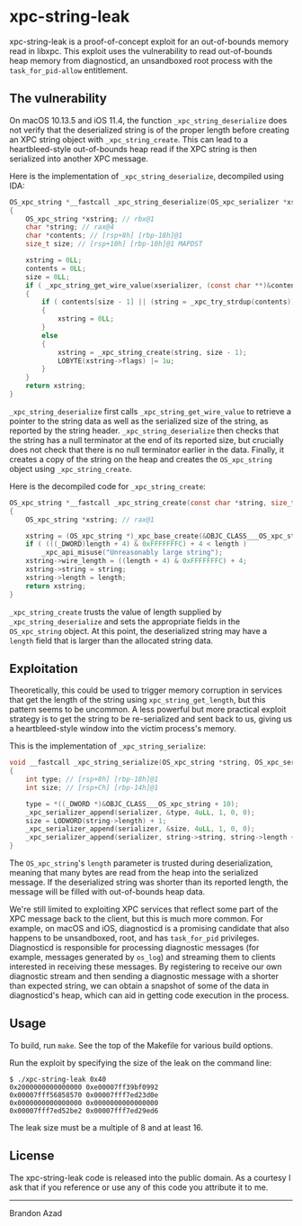 xpc-string-leak
===================================================================================================

<!-- Brandon Azad -->


xpc-string-leak is a proof-of-concept exploit for an out-of-bounds memory read in libxpc. This
exploit uses the vulnerability to read out-of-bounds heap memory from diagnosticd, an unsandboxed
root process with the `task_for_pid-allow` entitlement.


The vulnerability
---------------------------------------------------------------------------------------------------

On macOS 10.13.5 and iOS 11.4, the function `_xpc_string_deserialize` does not verify that the
deserialized string is of the proper length before creating an XPC string object with
`_xpc_string_create`. This can lead to a heartbleed-style out-of-bounds heap read if the XPC string
is then serialized into another XPC message.

Here is the implementation of `_xpc_string_deserialize`, decompiled using IDA:

```C
OS_xpc_string *__fastcall _xpc_string_deserialize(OS_xpc_serializer *xserializer)
{
    OS_xpc_string *xstring; // rbx@1
    char *string; // rax@4
    char *contents; // [rsp+8h] [rbp-18h]@1
    size_t size; // [rsp+10h] [rbp-10h]@1 MAPDST

    xstring = 0LL;
    contents = 0LL;
    size = 0LL;
    if ( _xpc_string_get_wire_value(xserializer, (const char **)&contents, &size) )
    {
        if ( contents[size - 1] || (string = _xpc_try_strdup(contents)) == 0LL )
        {
            xstring = 0LL;
        }
        else
        {
            xstring = _xpc_string_create(string, size - 1);
            LOBYTE(xstring->flags) |= 1u;
        }
    }
    return xstring;
}
```

`_xpc_string_deserialize` first calls `_xpc_string_get_wire_value` to retrieve a pointer to the
string data as well as the serialized size of the string, as reported by the string header.
`_xpc_string_deserialize` then checks that the string has a null terminator at the end of its
reported size, but crucially does not check that there is no null terminator earlier in the data.
Finally, it creates a copy of the string on the heap and creates the `OS_xpc_string` object using
`_xpc_string_create`.

Here is the decompiled code for `_xpc_string_create`:

```C
OS_xpc_string *__fastcall _xpc_string_create(const char *string, size_t length)
{
    OS_xpc_string *xstring; // rax@1

    xstring = (OS_xpc_string *)_xpc_base_create(&OBJC_CLASS___OS_xpc_string, 16LL);
    if ( (((_DWORD)length + 4) & 0xFFFFFFFC) + 4 < length )
        _xpc_api_misuse("Unreasonably large string");
    xstring->wire_length = ((length + 4) & 0xFFFFFFFC) + 4;
    xstring->string = string;
    xstring->length = length;
    return xstring;
}
```

`_xpc_string_create` trusts the value of length supplied by `_xpc_string_deserialize` and sets the
appropriate fields in the `OS_xpc_string` object. At this point, the deserialized string may have a
`length` field that is larger than the allocated string data.


Exploitation
---------------------------------------------------------------------------------------------------

Theoretically, this could be used to trigger memory corruption in services that get the length of
the string using `xpc_string_get_length`, but this pattern seems to be uncommon. A less powerful
but more practical exploit strategy is to get the string to be re-serialized and sent back to us,
giving us a heartbleed-style window into the victim process's memory.

This is the implementation of `_xpc_string_serialize`:

```C
void __fastcall _xpc_string_serialize(OS_xpc_string *string, OS_xpc_serializer *serializer)
{
    int type; // [rsp+8h] [rbp-18h]@1
    int size; // [rsp+Ch] [rbp-14h]@1

    type = *((_DWORD *)&OBJC_CLASS___OS_xpc_string + 10);
    _xpc_serializer_append(serializer, &type, 4uLL, 1, 0, 0);
    size = LODWORD(string->length) + 1;
    _xpc_serializer_append(serializer, &size, 4uLL, 1, 0, 0);
    _xpc_serializer_append(serializer, string->string, string->length + 1, 1, 0, 0);
}
```

The `OS_xpc_string`'s `length` parameter is trusted during deserialization, meaning that many bytes
are read from the heap into the serialized message. If the deserialized string was shorter than its
reported length, the message will be filled with out-of-bounds heap data.

We're still limited to exploiting XPC services that reflect some part of the XPC message back to
the client, but this is much more common. For example, on macOS and iOS, diagnosticd is a promising
candidate that also happens to be unsandboxed, root, and has `task_for_pid` privileges. Diagnosticd
is responsible for processing diagnostic messages (for example, messages generated by `os_log`) and
streaming them to clients interested in receiving these messages. By registering to receive our own
diagnostic stream and then sending a diagnostic message with a shorter than expected string, we can
obtain a snapshot of some of the data in diagnosticd's heap, which can aid in getting code
execution in the process.


Usage
---------------------------------------------------------------------------------------------------

To build, run `make`. See the top of the Makefile for various build options.

Run the exploit by specifying the size of the leak on the command line:

	$ ./xpc-string-leak 0x40
	0x2000000000000000 0xe00007ff39bf0992
	0x00007fff56858570 0x00007fff7ed23d0e
	0x0000000000000000 0x0000000000000000
	0x00007fff7ed52be2 0x00007fff7ed29ed6

The leak size must be a multiple of 8 and at least 16.


License
---------------------------------------------------------------------------------------------------

The xpc-string-leak code is released into the public domain. As a courtesy I ask that if you
reference or use any of this code you attribute it to me.


---------------------------------------------------------------------------------------------------
Brandon Azad
